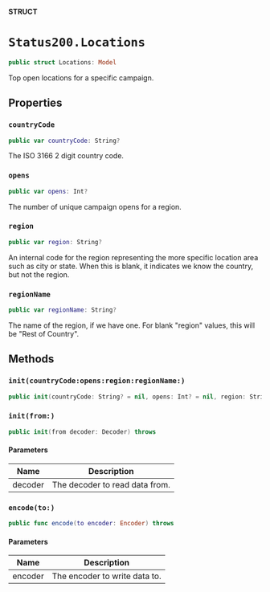 **STRUCT**

# `Status200.Locations`

```swift
public struct Locations: Model
```

Top open locations for a specific campaign.

## Properties
### `countryCode`

```swift
public var countryCode: String?
```

The ISO 3166 2 digit country code.

### `opens`

```swift
public var opens: Int?
```

The number of unique campaign opens for a region.

### `region`

```swift
public var region: String?
```

An internal code for the region representing the more specific location area such as city or state. When this is blank, it indicates we know the country, but not the region.

### `regionName`

```swift
public var regionName: String?
```

The name of the region, if we have one. For blank "region" values, this will be "Rest of Country".

## Methods
### `init(countryCode:opens:region:regionName:)`

```swift
public init(countryCode: String? = nil, opens: Int? = nil, region: String? = nil, regionName: String? = nil)
```

### `init(from:)`

```swift
public init(from decoder: Decoder) throws
```

#### Parameters

| Name | Description |
| ---- | ----------- |
| decoder | The decoder to read data from. |

### `encode(to:)`

```swift
public func encode(to encoder: Encoder) throws
```

#### Parameters

| Name | Description |
| ---- | ----------- |
| encoder | The encoder to write data to. |
